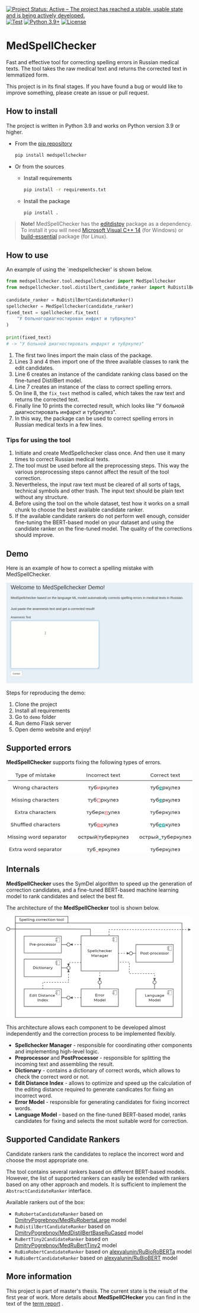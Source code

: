 [![Project Status: Active – The project has reached a stable, usable state and is being actively developed.](https://www.repostatus.org/badges/latest/active.svg)](https://www.repostatus.org/#active)
[![Test](https://github.com/DmitryPogrebnoy/MedSpellChecker/actions/workflows/python-test.yml/badge.svg?branch=main)](https://github.com/DmitryPogrebnoy/MedSpellChecker/actions/workflows/python-test.yml)
[![Python 3.9+](https://img.shields.io/badge/python-3.9+-blue.svg)](https://www.python.org/downloads/release/python-390/)
[![License](https://img.shields.io/badge/License-Apache%202.0-blue.svg)](https://github.com/DmitryPogrebnoy/MedSpellChecker/blob/main/LICENSE)

# MedSpellChecker

Fast and effective tool for correcting spelling errors in Russian medical texts.
The tool takes the raw medical text and returns the corrected text in lemmatized form.

This project is in its final stages.
If you have found a bug or would like to improve something, please create an issue or pull request.

## How to install

The project is written in Python 3.9 and works on Python version 3.9 or higher.

- From the [pip repository](https://pypi.org/project/medspellchecker/)
    ```bash
    pip install medspellchecker
    ```

- Or from the sources
    - Install requirements
      ```bash
      pip install -r requirements.txt
      ```
    - Install the package
      ```bash
      pip install .
      ```

> **Note!**
> MedSpellChecker has the [editdistpy]() package as a dependency.
> To install it you will need [Microsoft Visual C++ 14](https://visualstudio.microsoft.com/visual-cpp-build-tools/) (for
> Windows)
> or [build-essential](https://packages.ubuntu.com/focal/build-essential) package (for Linux).

## How to use

An example of using the `medspellchecker' is shown below.

```python
from medspellchecker.tool.medspellchecker import MedSpellchecker
from medspellchecker.tool.distilbert_candidate_ranker import RuDistilBertCandidateRanker

candidate_ranker = RuDistilBertCandidateRanker()
spellchecker = MedSpellchecker(candidate_ranker)
fixed_text = spellchecker.fix_text(
    "У больногодиагностирован инфркт и тубркулез"
)

print(fixed_text)
# -> "У больной диагностировать инфаркт и тубркулез"
```

1) The first two lines import the main class of the package.
2) Lines 3 and 4 then import one of the three available classes to rank the edit candidates.
3) Line 6 creates an instance of the candidate ranking class based on the fine-tuned DistilBert model.
4) Line 7 creates an instance of the class to correct spelling errors.
5) On line 8, the `fix_text` method is called, which takes the raw text and returns the corrected text.
6) Finally line 10 prints the corrected result, which looks like "У больной диагностировать инфаркт и тубркулез".
7) In this way, the package can be used to correct spelling errors in Russian medical texts in a few lines.

### Tips for using the tool

1) Initiate and create MedSpellchecker class once. And then use it many times to correct Russian medical texts.
2) The tool must be used before all the preprocessing steps. This way the various preprocessing steps cannot affect the
   result of the tool correction.
3) Nevertheless, the input raw text must be cleared of all sorts of tags, technical symbols and other trash. The input
   text should be plain text without any structure.
4) Before using the tool on the whole dataset, test how it works on a small chunk to choose the best available candidate
   ranker.
5) If the available candidate rankers do not perform well enough, consider fine-tuning the BERT-based model on your
   dataset and using the candidate ranker on the fine-tuned model. The quality of the corrections should improve.

## Demo

Here is an example of how to correct a spelling mistake with MedSpellChecker.

![Demo](https://github.com/DmitryPogrebnoy/MedSpellChecker/blob/main/presentation_materials/readme/demo/demo_correct_message.gif)

Steps for reproducing the demo:

1. Clone the project
2. Install all requirements
3. Go to `demo` folder
3. Run demo Flask server
4. Open demo website and enjoy!

## Supported errors

**MedSpellChecker** supports fixing the following types of errors.

![Supported errors](https://github.com/DmitryPogrebnoy/MedSpellChecker/blob/main/presentation_materials/figures/misspelling_types.drawio.png)

## Internals

**MedSpellChecker** uses the SymDel algorithm to speed up the generation of correction candidates,
and a fine-tuned BERT-based machine learning model to rank candidates and select the best fit.

The architecture of the **MedSpellChecker** tool is shown below.

![Arch](https://github.com/DmitryPogrebnoy/MedSpellChecker/blob/main/presentation_materials/figures/arch.png)

This architecture allows each component to be developed almost independently and
the correction process to be implemented flexibly.

* **Spellchecker Manager** - responsible for coordinating other components and implementing high-level logic.
* **Preprocessor** and **PostProcessor** - responsible for splitting the incoming text and assembling the result.
* **Dictionary** - contains a dictionary of correct words, which allows to check the correct word or not.
* **Edit Distance Index** - allows to optimize and speed up the calculation of the editing distance required to generate
  candicates for fixing an incorrect word.
* **Error Model** - responsible for generating candidates for fixing incorrect words.
* **Language Model** - based on the fine-tuned BERT-based model, ranks candidates for fixing and selects the most
  suitable word for correction.

## Supported Candidate Rankers

Candidate rankers rank the candidates to replace the incorrect word and choose the most appropriate one.

The tool contains several rankers based on different BERT-based models.
However, the list of supported rankers can easily be extended with rankers based on any other approach and models.
It is sufficient to implement the `AbstractCandidateRanker` interface.

Available rankers out of the box:

- `RuRobertaCandidateRanker` based
  on [DmitryPogrebnoy/MedRuRobertaLarge](https://huggingface.co/DmitryPogrebnoy/MedRuRobertaLarge) model
- `RuDistilBertCandidateRanker` based
  on [DmitryPogrebnoy/MedDistilBertBaseRuCased](https://huggingface.co/DmitryPogrebnoy/MedDistilBertBaseRuCased) model
- `RuBertTiny2CandidateRanker` based
  on [DmitryPogrebnoy/MedRuBertTiny2](https://huggingface.co/DmitryPogrebnoy/MedRuBertTiny2) model
- `RuBioRobertCandidateRanker` based on [alexyalunin/RuBioRoBERTa](https://huggingface.co/alexyalunin/RuBioRoBERTa)
  model
- `RuBioBertCandidateRanker` based on [alexyalunin/RuBioBERT](https://huggingface.co/alexyalunin/RuBioBERT) model

## More information

This project is part of master's thesis. The current state is the result of the first year of work.
More details about **MedSpellCHecker** you can find in the text of the
[term report](https://github.com/DmitryPogrebnoy/MedSpellChecker/blob/main/presentation_materials/pre_pre_defense/Dmitry_Pogrebnoy_pre_pre_defence.pdf)
.
